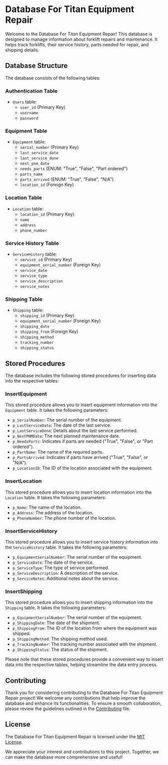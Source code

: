 # Database For Titan Equipment Repair

Welcome to the Database For Titan Equipment Repair! This database is designed to manage information about forklift repairs and maintenance. It helps track forklifts, their service history, parts needed for repair, and shipping details.

## Database Structure

The database consists of the following tables:

### Authentication Table

- `Users` table:
  - `user_id` (Primary Key)
  - `username`
  - `password`

### Equipment Table

- `Equipment` table:
  - `serial_number` (Primary Key)
  - `last_service_date`
  - `last_service_done`
  - `next_pnm_date`
  - `needs_parts` (ENUM: "True", "False", "Part ordered")
  - `parts_name`
  - `parts_arrived` (ENUM: "True", "False", "N/A")
  - `location_id` (Foreign Key)

### Location Table

- `Location` table:
  - `location_id` (Primary Key)
  - `name`
  - `address`
  - `phone_number`

### Service History Table

- `ServiceHistory` table:
  - `service_id` (Primary Key)
  - `equipment_serial_number` (Foreign Key)
  - `service_date`
  - `service_type`
  - `service_description`
  - `service_notes`

### Shipping Table

- `Shipping` table:
  - `shipping_id` (Primary Key)
  - `equipment_serial_number` (Foreign Key)
  - `shipping_date`
  - `shipping_from` (Foreign Key)
  - `shipping_method`
  - `tracking_number`
  - `shipping_status`

## Stored Procedures

The database includes the following stored procedures for inserting data into the respective tables:

### InsertEquipment

This stored procedure allows you to insert equipment information into the `Equipment` table. It takes the following parameters:
- `p_SerialNumber`: The serial number of the equipment.
- `p_LastServiceDate`: The date of the last service.
- `p_LastServiceDone`: Details about the last service performed.
- `p_NextPNMDate`: The next planned maintenance date.
- `p_NeedsParts`: Indicates if parts are needed ("True", "False", or "Part ordered").
- `p_PartName`: The name of the required parts.
- `p_PartsArrived`: Indicates if parts have arrived ("True", "False", or "N/A").
- `p_LocationID`: The ID of the location associated with the equipment.

### InsertLocation

This stored procedure allows you to insert location information into the `Location` table. It takes the following parameters:
- `p_Name`: The name of the location.
- `p_Address`: The address of the location.
- `p_PhoneNumber`: The phone number of the location.

### InsertServiceHistory

This stored procedure allows you to insert service history information into the `ServiceHistory` table. It takes the following parameters:
- `p_EquipmentSerialNumber`: The serial number of the equipment.
- `p_ServiceDate`: The date of the service.
- `p_ServiceType`: The type of service performed.
- `p_ServiceDescription`: A description of the service.
- `p_ServiceNotes`: Additional notes about the service.

### InsertShipping

This stored procedure allows you to insert shipping information into the `Shipping` table. It takes the following parameters:
- `p_EquipmentSerialNumber`: The serial number of the equipment.
- `p_ShippingDate`: The date of the shipment.
- `p_ShippingFrom`: The ID of the location from where the equipment was shipped.
- `p_ShippingMethod`: The shipping method used.
- `p_TrackingNumber`: The tracking number associated with the shipment.
- `p_ShippingStatus`: The status of the shipment.

Please note that these stored procedures provide a convenient way to insert data into the respective tables, helping streamline the data entry process.

## Contributing

Thank you for considering contributing to the Database For Titan Equipment Repair project! We welcome any contributions that help improve the database and enhance its functionalities. To ensure a smooth collaboration, please review the guidelines outlined in the [Contributing](CONTRIBUTING.md) file.

## License

The Database For Titan Equipment Repair is licensed under the [MIT License](LICENSE).

We appreciate your interest and contributions to this project. Together, we can make the database more comprehensive and useful!

